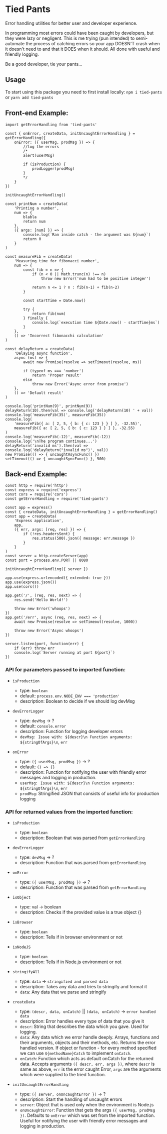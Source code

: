 # Tied Pants
Error handling utilities for better user and developer experience.

In programming most errors could have been caught by developers, but they were
lazy or negligent. This is me trying (pun intended) to semi-automate the process
of catching errors so your app DOESN'T crash when it doesn't need to
and that it DOES when it should. All done with useful and friendly logging.

Be a good developer, tie your pants...

## Usage
To start using this package you need to first install locally:
`npm i tied-pants` or `yarn add tied-pants`

## Front-end Example:
```
import getErrorHandling from 'tied-pants'

const { onError, createData, initUncaughtErrorHandling } = getErrorHandling({
    onError: ({ userMsg, prodMsg }) => {
        //log the errors
        /*
        alert(userMsg)

        if (isProduction) {
            prodLogger(prodMsg)
        }
        */
    }
})

initUncaughtErrorHandling()

const printNum = createData(
    'Printing a number',
    num => {
        blabla
        return num
    },
    ({ args: [num] }) => {
        console.log(`Ran inside catch - the argument was ${num}`)
        return 0
    }
)

const measureFib = createData(
    'Measuring time for fibonacci number',
    num => {
        const fib = n => {
            if (n < 0 || Math.trunc(n) !== n)
                throw new Error('num had to be positive integer')

            return n <= 1 ? n : fib(n-1) + fib(n-2)
        }

        const startTime = Date.now()

        try {
            return fib(num)
        } finally {
            console.log(`execution time ${Date.now() - startTime}ms`)
        }
    },
    () => 'Incorrect fibonacchi calculation'
)

const delayReturn = createData(
    'Delaying async function',
    async (ms) => {
        await new Promise(resolve => setTimeout(resolve, ms))

        if (typeof ms === 'number')
            return 'Proper result'
        else
            throw new Error('Async error from promise')
    },
    () => 'Default result'
)

console.log('printNum(9)', printNum(9))
delayReturn(10).then(val => console.log('delayReturn(10) ' + val))
console.log('measureFib(35)', measureFib(35))
console.log(
    'measureFib({ a: [ 2, 5, { b: { c: 123 } } ] }, -32.55)',
    measureFib({ a: [ 2, 5, { b: { c: 123 } } ] }, -32.55)
)
console.log('measureFib(-12)', measureFib(-12))
console.log('\nThe program continues...')
delayReturn('invalid ms').then(val => console.log('delayReturn("invalid ms")', val))
new Promise(() => { uncaughtAsyncFunc() })
setTimeout(() => { uncaughtSyncFunc() }, 500)
```

## Back-end Example:
```
const http = require('http')
const express = require('express')
const cors = require('cors')
const getErrorHandling = require('tied-pants')

const app = express()
const { createData, initUncaughtErrorHandling } = getErrorHandling()
const app = createData(
    'Express application',
    app,
    ({ err, args: [req, res] }) => {
        if (!res.headersSent) {
            res.status(500).json({ message: err.message })
        }
    }
)
const server = http.createServer(app)
const port = process.env.PORT || 8080

initUncaughtErrorHandling({ server })

app.use(express.urlencoded({ extended: true }))
app.use(express.json())
app.use(cors())

app.get('/', (req, res, next) => {
    res.send('Hello World!')

    throw new Error('whoops')
})
app.get('/err', async (req, res, next) => {
    await new Promise(resolve => setTimeout(resolve, 1000))

    throw new Error('Async whoops')
})

server.listen(port, function(err) {
    if (err) throw err
    console.log(`Server running at port ${port}`)
})
```

### API for parameters passed to imported function:
* `isProduction`
  * type: `boolean`
  * default: `process.env.NODE_ENV === 'production'`
  * description: Boolean to decide if we should log devMsg

* `devErrorLogger`
  * type: `devMsg` -> ?
  * default: `console.error`
  * description: Function for logging developer errors
  * `devMsg`: ` Issue with: ${descr}\n Function arguments: ${stringOfArgs}\n`, `err`

* `onError`
  * type: `({ userMsg, prodMsg })` -> ?
  * default: `() => {}`
  * description: Function for notifying the user with friendly error messages
  and logging in production.
  * `userMsg`: ` Issue with: ${descr}\n Function arguments: ${stringOfArgs}\n`, `err`
  * `prodMsg`: Stringified JSON that consists of useful info for production logging

### API for returned values from the imported function:
* `isProduction`
  * type: `boolean`
  * description: Boolean that was parsed from `getErrorHandling`

* `devErrorLogger`
  * type: `devMsg` -> ?
  * description: Function that was parsed from `getErrorHandling`

* `onError`
  * type: `({ userMsg, prodMsg })` -> ?
  * description: Function that was parsed from `getErrorHandling`

* `isObject`
  * type: val -> boolean
  * description: Checks if the provided value is a true object {}

* `isBrowser`
  * type: `boolean`
  * description: Tells if in browser environment or not

* `isNodeJS`
  * type: `boolean`
  * description: Tells if in Node.js environment or not

* `stringifyAll`
  * type: `data` -> `stringified and parsed data`
  * description: Takes any data and tries to stringify and format it
  * `data`: Any data that we parse and stringify

* `createData`
  * type: `(descr, data, onCatch)` || `(data, onCatch)` -> `error handled data`
  * description: Error handles every type of data that you give it
  * `descr`: String that describes the data which you gave. Used for logging.
  * `data`: Any data which we error handle deeply. Arrays, functions and their arguments,
  objects and their methods, etc. Returns the error handled version. If object or function -
  for every method specified we can use `${methodName}Catch` to implement `onCatch`.
  * `onCatch`: Function which acts as default onCatch for the returned data. Accepts arguments
  `({ descr, err, args })`, where `descr` is same as above, `err`
  is the error caught Error, `args` are the arguments which were supplied to the tried function.

* `initUncaughtErrorHandling`
  * type: `({ server, onUncaughtError })` -> ?
  * description: Start the handling of uncaught errors
  * `server`: Object that is used only when the environment is Node.js
  * `onUncaughtError`: Function that gets the args `({ userMsg, prodMsg })`.
  Defaults to `onError` which was set from the imported function.
  Useful for notifying the user with friendly error messages and logging in production.
